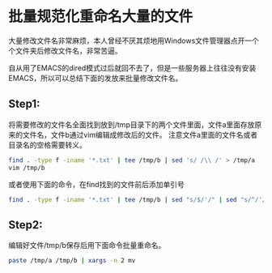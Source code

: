 # 批量规范化重命名大量的文件

大量修改文件名非常麻烦，本人曾经不厌其烦地用Windows文件管理器点开一个个文件夹后修改文件名，非常苦逼。

自从用了EMACS的dired模式过后就回不去了，但是一些服务器上往往没有安装EMACS，所以可以总结下面的发放来批量修改文件名。


## Step1:
将需要修改的文件名全面找到放到/tmp目录下的两个文件里面，文件a里面存放原来的文件名，文件b通过vim编辑成修改后的文件。
注意文件a里面的文件名或者目录名的空格需要转义。
```bash
find . -type f -iname '*.txt' | tee /tmp/b | sed 's/ /\\ /' > /tmp/a
vim /tmp/b
```
或者使用下面的命令，在find找到的文件前后添加单引号
```bash
find . -type f -iname '*.txt' | tee /tmp/b | sed "s/$/'/" | sed "s/^/'/" > /tmp/a
```

## Step2:
编辑好文件/tmp/b保存后用下面命令批量重命名。
```bash
paste /tmp/a /tmp/b | xargs -n 2 mv
```


